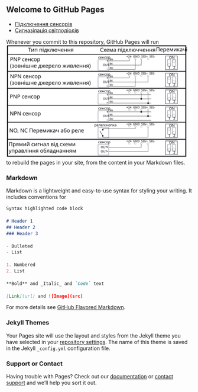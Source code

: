 ## Welcome to GitHub Pages
- [Підключення сенсорів](https://github.com/medakadem/JetFox/blob/master/JetFox_Box/connection_sensor)
- [Сигназілація світлодіодів](https://github.com/medakadem/JetFox/blob/master/JetFox_Box/lights_information)

Whenever you commit to this repository, GitHub Pages will run ![shem](./img/shem.svg) to rebuild the pages in your site, from the content in your Markdown files.

### Markdown

Markdown is a lightweight and easy-to-use syntax for styling your writing. It includes conventions for

```markdown
Syntax highlighted code block

# Header 1
## Header 2
### Header 3

- Bulleted
- List

1. Numbered
2. List

**Bold** and _Italic_ and `Code` text

[Link](url) and ![Image](src)
```

For more details see [GitHub Flavored Markdown](https://guides.github.com/features/mastering-markdown/).

### Jekyll Themes

Your Pages site will use the layout and styles from the Jekyll theme you have selected in your [repository settings](https://github.com/medakadem/JetFox/settings). The name of this theme is saved in the Jekyll `_config.yml` configuration file.

### Support or Contact

Having trouble with Pages? Check out our [documentation](https://help.github.com/categories/github-pages-basics/) or [contact support](https://github.com/contact) and we’ll help you sort it out.
